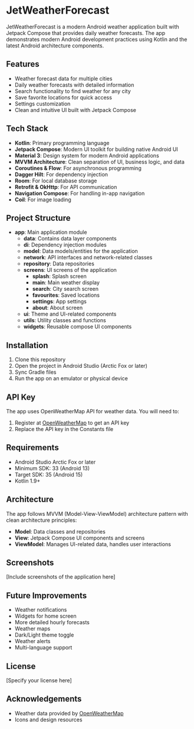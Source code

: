 # JetWeatherForecast

JetWeatherForecast is a modern Android weather application built with Jetpack Compose that provides daily weather forecasts. The app demonstrates modern Android development practices using Kotlin and the latest Android architecture components.

## Features

- Weather forecast data for multiple cities
- Daily weather forecasts with detailed information
- Search functionality to find weather for any city
- Save favorite locations for quick access
- Settings customization
- Clean and intuitive UI built with Jetpack Compose

## Tech Stack

- **Kotlin**: Primary programming language
- **Jetpack Compose**: Modern UI toolkit for building native Android UI
- **Material 3**: Design system for modern Android applications
- **MVVM Architecture**: Clean separation of UI, business logic, and data
- **Coroutines & Flow**: For asynchronous programming
- **Dagger Hilt**: For dependency injection
- **Room**: For local database storage
- **Retrofit & OkHttp**: For API communication
- **Navigation Compose**: For handling in-app navigation
- **Coil**: For image loading

## Project Structure

- **app**: Main application module
  - **data**: Contains data layer components
  - **di**: Dependency injection modules
  - **model**: Data models/entities for the application
  - **network**: API interfaces and network-related classes
  - **repository**: Data repositories
  - **screens**: UI screens of the application
    - **splash**: Splash screen
    - **main**: Main weather display
    - **search**: City search screen
    - **favourites**: Saved locations
    - **settings**: App settings
    - **about**: About screen
  - **ui**: Theme and UI-related components
  - **utils**: Utility classes and functions
  - **widgets**: Reusable compose UI components

## Installation

1. Clone this repository
2. Open the project in Android Studio (Arctic Fox or later)
3. Sync Gradle files
4. Run the app on an emulator or physical device

## API Key

The app uses OpenWeatherMap API for weather data. You will need to:

1. Register at [OpenWeatherMap](https://openweathermap.org/) to get an API key
2. Replace the API key in the Constants file

## Requirements

- Android Studio Arctic Fox or later
- Minimum SDK: 33 (Android 13)
- Target SDK: 35 (Android 15)
- Kotlin 1.9+

## Architecture

The app follows MVVM (Model-View-ViewModel) architecture pattern with clean architecture principles:

- **Model**: Data classes and repositories
- **View**: Jetpack Compose UI components and screens
- **ViewModel**: Manages UI-related data, handles user interactions

## Screenshots

[Include screenshots of the application here]

## Future Improvements

- Weather notifications
- Widgets for home screen
- More detailed hourly forecasts
- Weather maps
- Dark/Light theme toggle
- Weather alerts
- Multi-language support

## License

[Specify your license here]

## Acknowledgements

- Weather data provided by [OpenWeatherMap](https://openweathermap.org/)
- Icons and design resources 